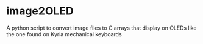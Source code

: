 # image2OLED
 A python script to convert image files to C arrays that display on OLEDs like the one found on Kyria mechanical keyboards
